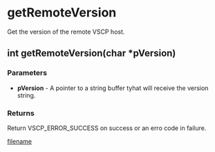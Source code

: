 # getRemoteVersion

Get the version of the remote VSCP host.

## int getRemoteVersion(char *pVersion)

### Parameters
* **pVersion** - A pointer to a string buffer tyhat will receive the version string.

### Returns
Return VSCP_ERROR_SUCCESS on success or an erro code in failure.

[filename](./bottom_copyright.md ':include')
